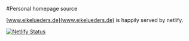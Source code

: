 #Personal homepage source

[www.eikelueders.de](www.eikelueders.de) is happily served by netlify.

[![Netlify Status](https://api.netlify.com/api/v1/badges/554bc718-63d0-46dc-9a94-c686f0f87738/deploy-status)](https://app.netlify.com/sites/eike-lueders/deploys)

